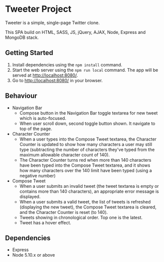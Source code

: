 # Tweeter Project

Tweeter is a simple, single-page Twitter clone.

This SPA build on HTML, SASS, JS, jQuery, AJAX, Node, Express and MongoDB stack.

## Getting Started

1. Install dependencies using the `npm install` command.
2. Start the web server using the `npm run local` command. The app will be served at <http://localhost:8080/>.
3. Go to <http://localhost:8080/> in your browser.

## Behaviour
 * Navigation Bar
   - Compose button in the Navigation Bar toggle textarea for new tweet which is auto-focused.
   - When user scroll down, second toggle button shown. It navigate to top of the page.
 * Character Counter
   - When a user types into the Compose Tweet textarea, the Character Counter is updated to show how many characters a user may still type (subtracting the number of characters they've typed from the maximum allowable character count of 140).
   - The Character Counter turns red when more than 140 characters have been typed into the Compose Tweet textarea, and it shows how many characters over the 140 limit have been typed (using a negative number)
 * Compose Tweet
   - When a user submits an invalid tweet (the tweet textarea is empty or contains more than 140 characters), an appropriate error message is displayed.
   - When a user submits a valid tweet, the list of tweets is refreshed (displaying the new tweet), the Compose Tweet textarea is cleared, and the Character Counter is reset (to 140).
   - Tweets showing in chronological order. Top one is the latest.
   - Tweet has a hover effect.


## Dependencies

- Express
- Node 5.10.x or above
